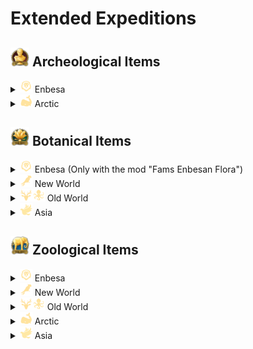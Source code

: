 # Extended Expeditions

## <img src="./doc/archeological/icon_museum.png" alt="Alternate text" width="30" /> Archeological Items

<details>
  <summary><img src="./doc/expeditions/icon_session_landoflions.png" alt="Alternate text" width="20" /> Enbesa</summary>

- <img src="./doc/archeological/icon_journal_archeological.png" alt="Alternate text" width="20" /> "Archeological Research Report from Enbesa: Uncommon Artefacts"

  - <img src="./doc/archeological/icon_ring.png" alt="Alternate text" width="20" /> Bovine Ivory Ring
  - <img src="./doc/archeological/icon_necklace.png" alt="Alternate text" width="20" /> Arabesque Trinkets
  - <img src="./doc/archeological/icon_mask.png" alt="Alternate text" width="20" /> Painted Mask
  - <img src="./doc/archeological/icon_figure.png" alt="Alternate text" width="20" /> Animal Figure
  - <img src="./doc/archeological/icon_book.png" alt="Alternate text" width="20" /> Glory of Kings

- <img src="./doc/archeological/icon_mercier_manifesto_archeological.png" alt="Alternate text" width="20" /> "Archeological Research Report from Enbesa: Rare Artefacts"

  - <img src="./doc/archeological/icon_lion.png" alt="Alternate text" width="20" /> Lion of Selamawi
  - <img src="./doc/archeological/icon_phemba.png" alt="Alternate text" width="20" /> Mother and Child Figure
  - <img src="./doc/archeological/icon_terracota.png" alt="Alternate text" width="20" /> Striking Terracotta Figure
  - <img src="./doc/archeological/icon_obelix.png" alt="Alternate text" width="20" /> Arksum Obelisk
  - <img src="./doc/archeological/icon_souvenir.png" alt="Alternate text" width="20" /> Masu Masu's Trinket
  - <img src="./doc/archeological/icon_map.png" alt="Alternate text" width="20" /> Masu's Mapamundi
  - <img src="./doc/archeological/icon_carving.png" alt="Alternate text" width="20" /> Intricate Baked Mud Tile

</details>
<details>
    <summary><img src="./doc/expeditions/icon_session_passage.png" alt="Alternate text" width="20" /> Arctic</summary>

- <img src="./doc/archeological/icon_mercier_manifesto_archeological.png" alt="Alternate text" width="20" /> "Archeological Research Report of the Arctic: Rare Artefacts"

  - <img src="./doc/archeological/icon_security.png" alt="Alternate text" width="20" /> Collection Of Lost Expedition Relics
  - <img src="./doc/archeological/icon_scroll.png" alt="Alternate text" width="20" /> Heimskringla
  - <img src="./doc/archeological/icon_model_1.png" alt="Alternate text" width="20" /> Inunnguaq Inuksuk
  - <img src="./doc/archeological/icon_model_2.png" alt="Alternate text" width="20" /> Pirujaqarvik Inuksuk
  - <img src="./doc/archeological/icon_toy.png" alt="Alternate text" width="20" /> Toy Qamutiik

</details>

## <img src="./doc/botanical/icon_botanic_garden.png" alt="Alternate text" width="30" /> Botanical Items

<details>
  <summary><img src="./doc/expeditions/icon_session_landoflions.png" alt="Alternate text" width="20" /> Enbesa (Only with the mod "Fams Enbesan Flora")</summary>

- <img src="./doc/botanical/icon_journal_botanical.png" alt="Alternate text" width="20" /> "Botanical Research Report from Enbesa: Uncommon Plants"

  - <img src="./doc/botanical/icon_wanzaberries.png" alt="Alternate text" width="20" /> Old Wanza Tree
  - <img src="./doc/botanical/icon_frankincense.png" alt="Alternate text" width="20" /> Frankincense
  - <img src="./doc/botanical/icon_gazania.png" alt="Alternate text" width="20" /> Gazania
  - <img src="./doc/botanical/icon_periwinkle.png" alt="Alternate text" width="20" /> Cape Periwinkle

- <img src="./doc/botanical/icon_mercier_manifesto_botanical.png" alt="Alternate text" width="20" /> "Botanical Research Report from Enbesa: Rare Plants"

  - <img src="./doc/botanical/icon_lionsear.png" alt="Alternate text" width="20" /> Lion's Ear
  - <img src="./doc/botanical/icon_aloe.png" alt="Alternate text" width="20" /> Aloe
  - <img src="./doc/botanical/icon_custardapple.png" alt="Alternate text" width="20" /> Wild Custard Apple
  - <img src="./doc/botanical/icon_spurflower.png" alt="Alternate text" width="20" /> Spur Flower
  - <img src="./doc/botanical/icon_ironwoodolive.png" alt="Alternate text" width="20" /> Ironwood Olive Tree
  - <img src="./doc/botanical/icon_moringa.png" alt="Alternate text" width="20" /> Moringa Tree

</details>

<details>
  <summary><img src="./doc/expeditions/icon_session_southamerica.png" alt="Alternate text" width="20" /> New World</summary>

- <img src="./doc/botanical/icon_journal_botanical.png" alt="Alternate text" width="20" /> "Botanical Research Report of the New World: Uncommon Plants"

  - <img src="./doc/botanical/icon_coco_tree.png" alt="Alternate text" width="20" /> Coconut Palm
  - <img src="./doc/botanical/icon_hevea.png" alt="Alternate text" width="20" /> Hevea Tree
  - <img src="./doc/botanical/icon_palm_tree.png" alt="Alternate text" width="20" /> Royal Palm
  - <img src="./doc/botanical/icon_sea_lavender.png" alt="Alternate text" width="20" /> Sea-lavender
  - <img src="./doc/botanical/item_pillar_coral.png" alt="Alternate text" width="20" /> Pillar Coral
  - <img src="./doc/botanical/icon_staghorn_coral.png" alt="Alternate text" width="20" /> Staghorn Coral

- <img src="./doc/botanical/icon_mercier_manifesto_botanical.png" alt="Alternate text" width="20" /> "Botanical Research Report of the New World: Rare Plants"

  - <img src="./doc/botanical/icon_great_star_coral.png" alt="Alternate text" width="20" /> Great Star Coral
  - <img src="./doc/botanical/icon_star_bright_lotus.png" alt="Alternate text" width="20" /> Yellow Lotus
  - <img src="./doc/botanical/icon_guayacan_de_manizales.png" alt="Alternate text" width="20" /> Guayacan de Manizales
  - <img src="./doc/botanical/icon_giant_water_lily.png" alt="Alternate text" width="20" /> Giant Water Lily
  - <img src="./doc/botanical/item_metaxya.png" alt="Alternate text" width="20" /> Metaxya Farn
  - <img src="./doc/botanical/icon_purple_pitcher.png" alt="Alternate text" width="20" /> Purple Pitcher Plant
  - <img src="./doc/botanical/icon_frailejones.png" alt="Alternate text" width="20" /> Espeletia
  - <img src="./doc/botanical/icon_queen_of_andes.png" alt="Alternate text" width="20" /> Queen of the Andes
  - <img src="./doc/botanical/icon_lianas.png" alt="Alternate text" width="20" /> Sea Heart Liana

</details>

<details>
  <summary><img src="./doc/expeditions/icon_session_moderate.png" alt="Alternate text" width="20" /><img src="./doc/expeditions/icon_session_sunken_treasure.png" alt="Alternate text" width="20" /> Old World</summary>

- <img src="./doc/botanical/icon_journal_botanical.png" alt="Alternate text" width="20" /> "Botanical Research Report of the Old World: Uncommon Plants"

  - <img src="./doc/botanical/icon_reeds.png" alt="Alternate text" width="20" /> Common Reed
  - <img src="./doc/botanical/icon_rocky_mountain_fir.png" alt="Alternate text" width="20" /> Subalpine Fir
  - <img src="./doc/botanical/icon_foxglove.png" alt="Alternate text" width="20" /> Foxglove
  - <img src="./doc/botanical/icon_dandelion.png" alt="Alternate text" width="20" /> Dandelion
  - <img src="./doc/botanical/icon_peppermint.png" alt="Alternate text" width="20" /> Peppermint
  - <img src="./doc/botanical/icon_hemp.png" alt="Alternate text" width="20" /> Hemp
  - <img src="./doc/botanical/icon_poppy.png" alt="Alternate text" width="20" /> Poopy
  - <img src="./doc/botanical/icon_saxifraga.png" alt="Alternate text" width="20" /> Purple Saxifage
  - <img src="./doc/botanical/icon_lilies.png" alt="Alternate text" width="20" /> Water Lily
  - <img src="./doc/botanical/icon_salvia.png" alt="Alternate text" width="20" /> Meadow Sage

</details>

<details>
  <summary><img src="./doc/expeditions/icon_session_asia.png" alt="Alternate text" width="20" /> Asia</summary>

- <img src="./doc/botanical/icon_journal_botanical.png" alt="Alternate text" width="20" /> "Botanical Research Report from Asia: Uncommon Plants"

  - <img src="./doc/botanical/icon_vines.png" alt="Alternate text" width="20" /> Morning Glory
  - <img src="./doc/botanical/icon_cherry_blossom.png" alt="Alternate text" width="20" /> Oriental Cherry
  - <img src="./doc/botanical/icon_rhododendron.png" alt="Alternate text" width="20" /> Rhododendron
  - <img src="./doc/botanical/item_papyrus.png" alt="Alternate text" width="20" /> Papyrus
  - <img src="./doc/botanical/item_water_hyacinth.png" alt="Alternate text" width="20" /> Water Hyacinth
  - <img src="./doc/botanical/icon_downy_jasmine.png" alt="Alternate text" width="20" /> Star Jasmine
  - <img src="./doc/botanical/icon_magnolia_champaca.png" alt="Alternate text" width="20" /> Champak
  - <img src="./doc/botanical/icon_tulsi.png" alt="Alternate text" width="20" /> Tulsi

</details>

## <img src="./doc/zoological/icon_zoo.png" alt="Alternate text" width="30" /> Zoological Items

<details>
  <summary><img src="./doc/expeditions/icon_session_landoflions.png" alt="Alternate text" width="20" /> Enbesa</summary>

- <img src="./doc/zoological/icon_journal_zoological.png" alt="Alternate text" width="20" /> "Zoological Research Trip to Enbesa: Uncommon Animals"

  - <img src="./doc/zoological/icon_dromedary.png" alt="Alternate text" width="20" /> Dromedary
  - <img src="./doc/zoological/icon_enbesan_wolf.png" alt="Alternate text" width="20" /> Enbesan Wolf
  - <img src="./doc/zoological/icon_bale_two_horned_chameleon.png" alt="Alternate text" width="20" /> Two-Horned Chameleon
  - <img src="./doc/zoological/icon_zebra.png" alt="Alternate text" width="20" /> Imperial Zebra
  - <img src="./doc/zoological/icon_wild_dog.png" alt="Alternate text" width="20" /> Wild Dog
  - <img src="./doc/zoological/icon_spider.png" alt="Alternate text" width="20" /> Curly-Hair Tarantula
  - <img src="./doc/zoological/icon_ostrich.png" alt="Alternate text" width="20" /> Ostrich
  - <img src="./doc/zoological/icon_flamingo.png" alt="Alternate text" width="20" /> Flamingo

- <img src="./doc/zoological/icon_mercier_manifesto_zoological.png" alt="Alternate text" width="20" /> "Zoological Research Report from Enbesa: Rare Animals"

  - <img src="./doc/zoological/icon_grey_crowned_crane.png" alt="Alternate text" width="20" /> Grey Crowned Crane
  - <img src="./doc/zoological/icon_mountain_nyala.png" alt="Alternate text" width="20" /> Mountain Nyala
  - <img src="./doc/zoological/icon_oryx.png" alt="Alternate text" width="20" /> Oryxe
  - <img src="./doc/zoological/icon_spotted_hyena.png" alt="Alternate text" width="20" /> Spotted Hyena
  - <img src="./doc/zoological/icon_wildebeest.png" alt="Alternate text" width="20" /> Wildebeest
  - <img src="./doc/zoological/icon_impala.png" alt="Alternate text" width="20" /> Impala
  - <img src="./doc/zoological/icon_caracal.png" alt="Alternate text" width="20" /> Caracal
  - <img src="./doc/zoological/icon_fennec.png" alt="Alternate text" width="20" /> Feccec
  - <img src="./doc/zoological/icon_scorpion.png" alt="Alternate text" width="20" /> Emperor Scorpion
  - <img src="./doc/zoological/icon_snake.png" alt="Alternate text" width="20" /> Spitting Cobra
  - <img src="./doc/zoological/icon_bat_eared_fennec.png" alt="Alternate text" width="20" /> Bat-Eared Fennec

</details>

<details>
  <summary><img src="./doc/expeditions/icon_session_southamerica.png" alt="Alternate text" width="20" /> New World</summary>

- <img src="./doc/zoological/icon_journal_zoological.png" alt="Alternate text" width="20" /> "Zoological Research Report of the New World: Uncommon Animals"

  - <img src="./doc/zoological/icon_mantaray.png" alt="Alternate text" width="20" /> Manta Ray
  - <img src="./doc/zoological/icon_lionfish.png" alt="Alternate text" width="20" /> Lionfish
  - <img src="./doc/zoological/icon_seahorses.png" alt="Alternate text" width="20" /> Seahorses
  - <img src="./doc/zoological/icon_turtle.png" alt="Alternate text" width="20" /> Green Turtle
  - <img src="./doc/zoological/icon_alpacca.png" alt="Alternate text" width="20" /> Alpaca
  - <img src="./doc/zoological/icon_vulture_ver2.png" alt="Alternate text" width="20" /> Condor

- <img src="./doc/zoological/icon_mercier_manifesto_zoological.png" alt="Alternate text" width="20" /> "Zoological Research Report of the New World: Rare Animals"

  - <img src="./doc/zoological/icon_dolphin.png" alt="Alternate text" width="20" /> Bottlenose Dolphin
  - <img src="./doc/zoological/icon_balloonfish.png" alt="Alternate text" width="20" /> Balloon Fish
  - <img src="./doc/zoological/icon_black_cockatoo.png" alt="Alternate text" width="20" /> Glossy Black Cockatoo
  - <img src="./doc/zoological/icon_puma.png" alt="Alternate text" width="20" /> Puma
  - <img src="./doc/zoological/icon_jaguar.png" alt="Alternate text" width="20" /> Jaguar
  - <img src="./doc/zoological/icon_pelican.png" alt="Alternate text" width="20" /> Pelican
  - <img src="./doc/zoological/icon_black_caiman.png" alt="Alternate text" width="20" /> Black Caiman

</details>

<details>
  <summary><img src="./doc/expeditions/icon_session_moderate.png" alt="Alternate text" width="20" /><img src="./doc/expeditions/icon_session_sunken_treasure.png" alt="Alternate text" width="20" /> Old World </summary>

- <img src="./doc/zoological/icon_journal_zoological.png" alt="Alternate text" width="20" /> "Zoological Research Report of the Old World: Uncommon Animals"

  - <img src="./doc/zoological/icon_pigs.png" alt="Alternate text" width="20" /> Domestic Pig
  - <img src="./doc/zoological/icon_chicken.png" alt="Alternate text" width="20" /> Chicken
  - <img src="./doc/zoological/icon_horse.png" alt="Alternate text" width="20" /> Horse
  - <img src="./doc/zoological/icon_cattle.png" alt="Alternate text" width="20" /> Cattle
  - <img src="./doc/zoological/icon_sheep.png" alt="Alternate text" width="20" /> Sheap
  - <img src="./doc/zoological/icon_goat.png" alt="Alternate text" width="20" /> Goat
  - <img src="./doc/zoological/icon_brown_bear.png" alt="Alternate text" width="20" /> Brown Bear
  - <img src="./doc/zoological/icon_black_bear.png" alt="Alternate text" width="20" /> Black Bear

- <img src="./doc/zoological/icon_mercier_manifesto_zoological.png" alt="Alternate text" width="20" /> "Zoological Research Report of the Old World: Rare Animals"

  - <img src="./doc/zoological/icon_blob_fish.png" alt="Alternate text" width="20" /> Blobfish
  - <img src="./doc/zoological/icon_helmet_jellyfish.png" alt="Alternate text" width="20" /> Helmet Jellyfish
  - <img src="./doc/zoological/icon_orca.png" alt="Alternate text" width="20" /> Orca
  - <img src="./doc/zoological/icon_swordfish.png" alt="Alternate text" width="20" /> Swordfish
  - <img src="./doc/zoological/icon_elk.png" alt="Alternate text" width="20" /> Elk

</details>

<details>
    <summary><img src="./doc/expeditions/icon_session_passage.png" alt="Alternate text" width="20" /> Arctic</summary>

- <img src="./doc/zoological/icon_mercier_manifesto_zoological.png" alt="Alternate text" width="20" /> "Zoological Research Report of the Arctic: Rare Animals"

  - <img src="./doc/zoological/icon_arctic_wolf.png" alt="Alternate text" width="20" /> Arctic Wolf
  - <img src="./doc/zoological/icon_musk_oxen.png" alt="Alternate text" width="20" /> Musk Ox
  - <img src="./doc/zoological/icon_reindeer.png" alt="Alternate text" width="20" /> Boreal Carobou

</details>

<details>
  <summary><img src="./doc/expeditions/icon_session_asia.png" alt="Alternate text" width="20" /> Asia</summary>

- <img src="./doc/zoological/icon_journal_zoological.png" alt="Alternate text" width="20" /> "Zoological Research Report from Asia: Uncommon Animals"

  - <img src="./doc/zoological/icon_chital.png" alt="Alternate text" width="20" /> Chital
  - <img src="./doc/zoological/icon_crocodile.png" alt="Alternate text" width="20" /> Crocodile
  - <img src="./doc/zoological/icon_peacock.png" alt="Alternate text" width="20" /> Peacock
  - <img src="./doc/zoological/icon_waterbuffalo.png" alt="Alternate text" width="20" /> Eastern Water Buffalo

- <img src="./doc/zoological/icon_mercier_manifesto_zoological.png" alt="Alternate text" width="20" /> "Zoological Research Report from Asia: Rare Animals"

  - <img src="./doc/zoological/icon_tiger.png" alt="Alternate text" width="20" /> Tiger
  - <img src="./doc/zoological/icon_glowfish_01.png" alt="Alternate text" width="20" /> Deep-Sea Dragonfish
  - <img src="./doc/zoological/icon_glowfish_02.png" alt="Alternate text" width="20" /> Unknown Luminescent Fish
  - <img src="./doc/zoological/icon_glowfish_03.png" alt="Alternate text" width="20" /> Firefly Squid

</details>
